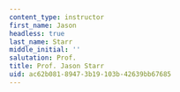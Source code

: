 ```yaml
---
content_type: instructor
first_name: Jason
headless: true
last_name: Starr
middle_initial: ''
salutation: Prof.
title: Prof. Jason Starr
uid: ac62b081-8947-3b19-103b-42639bb67685
---
```

